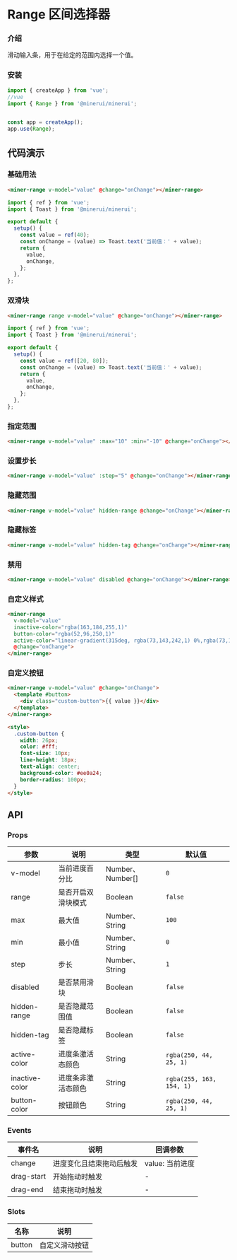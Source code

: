 # Range 区间选择器

### 介绍
  
滑动输入条，用于在给定的范围内选择一个值。

### 安装

```javascript
import { createApp } from 'vue';
//vue
import { Range } from '@minerui/minerui';


const app = createApp();
app.use(Range);
```

## 代码演示

### 基础用法
```html
<miner-range v-model="value" @change="onChange"></miner-range>
```
```javascript
import { ref } from 'vue';
import { Toast } from '@minerui/minerui';

export default {
  setup() {
    const value = ref(40);
    const onChange = (value) => Toast.text('当前值：' + value);
    return {
      value,
      onChange,
    };
  },
};
```

### 双滑块
```html
<miner-range range v-model="value" @change="onChange"></miner-range>
```
```javascript
import { ref } from 'vue';
import { Toast } from '@minerui/minerui';

export default {
  setup() {
    const value = ref([20, 80]);
    const onChange = (value) => Toast.text('当前值：' + value);
    return {
      value,
      onChange,
    };
  },
};
```

### 指定范围
```html
<miner-range v-model="value" :max="10" :min="-10" @change="onChange"></miner-range>
```

### 设置步长
```html
<miner-range v-model="value" :step="5" @change="onChange"></miner-range>
```
### 隐藏范围
```html
<miner-range v-model="value" hidden-range @change="onChange"></miner-range>
```

### 隐藏标签
```html
<miner-range v-model="value" hidden-tag @change="onChange"></miner-range>
```

### 禁用
```html
<miner-range v-model="value" disabled @change="onChange"></miner-range>
```

### 自定义样式
```html
<miner-range
  v-model="value"
  inactive-color="rgba(163,184,255,1)"
  button-color="rgba(52,96,250,1)"
  active-color="linear-gradient(315deg, rgba(73,143,242,1) 0%,rgba(73,101,242,1) 100%"
  @change="onChange">
</miner-range>
```

### 自定义按钮
```html
<miner-range v-model="value" @change="onChange">
  <template #button>
    <div class="custom-button">{{ value }}</div>
  </template>
</miner-range>

<style>
  .custom-button {
    width: 26px;
    color: #fff;
    font-size: 10px;
    line-height: 18px;
    text-align: center;
    background-color: #ee0a24;
    border-radius: 100px;
  }
</style>
```

  ## API
  
  ### Props
  
| 参数 | 说明 | 类型 | 默认值 |
| --- | --- | --- | --- |
| v-model | 当前进度百分比 | Number、Number[] | `0` |
| range | 是否开启双滑块模式 | Boolean | `false` |
| max | 最大值 | Number、String | `100` |
| min | 最小值 | Number、String | `0` |
| step | 步长 | Number、String | `1` |
| disabled | 是否禁用滑块 | Boolean | `false` |
| hidden-range | 是否隐藏范围值 | Boolean | `false` |
| hidden-tag | 是否隐藏标签 | Boolean | `false` |
| active-color | 进度条激活态颜色 | String | `rgba(250, 44, 25, 1)` |
| inactive-color | 进度条非激活态颜色 | String | `rgba(255, 163, 154, 1)` |
| button-color | 按钮颜色 | String | `rgba(250, 44, 25, 1)` |

  
### Events

| 事件名             | 说明                     | 回调参数        |
| ------------------ | ------------------------ | --------------- |
| change             | 进度变化且结束拖动后触发 | value: 当前进度 |
| drag-start         | 开始拖动时触发           | -               |
| drag-end           | 结束拖动时触发           | -               |

### Slots

| 名称   | 说明           |
| ------ | -------------- |
| button | 自定义滑动按钮 |

